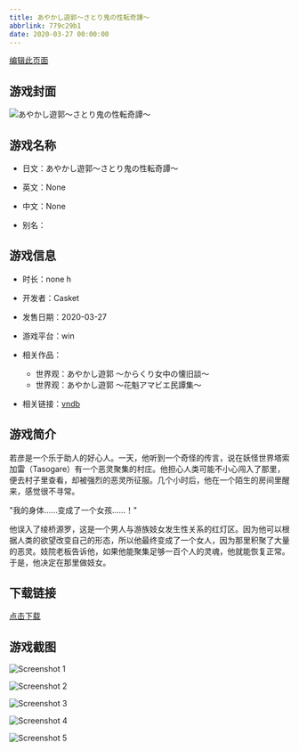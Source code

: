 ```yaml
---
title: あやかし遊郭～さとり鬼の性転奇譚～
abbrlink: 779c29b1
date: 2020-03-27 00:00:00
---
```

[编辑此页面](https://github.com/ACG-3/ADV3-source/blob/main/source/_posts/games/%E3%81%82%E3%82%84%E3%81%8B%E3%81%97%E9%81%8A%E9%83%AD%EF%BD%9E%E3%81%95%E3%81%A8%E3%82%8A%E9%AC%BC%E3%81%AE%E6%80%A7%E8%BB%A2%E5%A5%87%E8%AD%9A%EF%BD%9E.md)

## 游戏封面

![あやかし遊郭～さとり鬼の性転奇譚～](https%3A//pan.timero.xyz/onedrive/img_lib_001/%E3%81%82%E3%82%84%E3%81%8B%E3%81%97%E9%81%8A%E9%83%AD%EF%BD%9E%E3%81%95%E3%81%A8%E3%82%8A%E9%AC%BC%E3%81%AE%E6%80%A7%E8%BB%A2%E5%A5%87%E8%AD%9A%EF%BD%9E_cover.avif)


## 游戏名称

- 日文：あやかし遊郭～さとり鬼の性転奇譚～
- 英文：None
- 中文：None

- 别名：


## 游戏信息

- 时长：none h
- 开发者：Casket
- 发售日期：2020-03-27
- 游戏平台：win
- 相关作品：
   - 世界观：あやかし遊郭 ～からくり女中の懐旧談～
   - 世界观：あやかし遊郭 ～花魁アマビエ民譚集～

- 相关链接：[vndb](https://vndb.org/v27841)


## 游戏简介

若彦是一个乐于助人的好心人。一天，他听到一个奇怪的传言，说在妖怪世界塔索加雷（Tasogare）有一个恶灵聚集的村庄。他担心人类可能不小心闯入了那里，便去村子里查看，却被强烈的恶灵所征服。几个小时后，他在一个陌生的房间里醒来，感觉很不寻常。

"我的身体......变成了一个女孩......！"

他误入了绫桥源罗，这是一个男人与游族妓女发生性关系的红灯区。因为他可以根据人类的欲望改变自己的形态，所以他最终变成了一个女人，因为那里积聚了大量的恶灵。妓院老板告诉他，如果他能聚集足够一百个人的灵魂，他就能恢复正常。于是，他决定在那里做妓女。




## 下载链接

[点击下载](https://pan.timero.xyz/onedrive/adv_lib_001/%E3%81%82%E3%82%84%E3%81%8B%E3%81%97%E9%81%8A%E9%83%AD%EF%BD%9E%E3%81%95%E3%81%A8%E3%82%8A%E9%AC%BC%E3%81%AE%E6%80%A7%E8%BB%A2%E5%A5%87%E8%AD%9A%EF%BD%9E)


## 游戏截图


![Screenshot 1](https%3A//pan.timero.xyz/onedrive/img_lib_001/%E3%81%82%E3%82%84%E3%81%8B%E3%81%97%E9%81%8A%E9%83%AD%EF%BD%9E%E3%81%95%E3%81%A8%E3%82%8A%E9%AC%BC%E3%81%AE%E6%80%A7%E8%BB%A2%E5%A5%87%E8%AD%9A%EF%BD%9E_Screenshot_1.avif)

![Screenshot 2](https%3A//pan.timero.xyz/onedrive/img_lib_001/%E3%81%82%E3%82%84%E3%81%8B%E3%81%97%E9%81%8A%E9%83%AD%EF%BD%9E%E3%81%95%E3%81%A8%E3%82%8A%E9%AC%BC%E3%81%AE%E6%80%A7%E8%BB%A2%E5%A5%87%E8%AD%9A%EF%BD%9E_Screenshot_2.avif)

![Screenshot 3](https%3A//pan.timero.xyz/onedrive/img_lib_001/%E3%81%82%E3%82%84%E3%81%8B%E3%81%97%E9%81%8A%E9%83%AD%EF%BD%9E%E3%81%95%E3%81%A8%E3%82%8A%E9%AC%BC%E3%81%AE%E6%80%A7%E8%BB%A2%E5%A5%87%E8%AD%9A%EF%BD%9E_Screenshot_3.avif)

![Screenshot 4](https%3A//pan.timero.xyz/onedrive/img_lib_001/%E3%81%82%E3%82%84%E3%81%8B%E3%81%97%E9%81%8A%E9%83%AD%EF%BD%9E%E3%81%95%E3%81%A8%E3%82%8A%E9%AC%BC%E3%81%AE%E6%80%A7%E8%BB%A2%E5%A5%87%E8%AD%9A%EF%BD%9E_Screenshot_4.avif)

![Screenshot 5](https%3A//pan.timero.xyz/onedrive/img_lib_001/%E3%81%82%E3%82%84%E3%81%8B%E3%81%97%E9%81%8A%E9%83%AD%EF%BD%9E%E3%81%95%E3%81%A8%E3%82%8A%E9%AC%BC%E3%81%AE%E6%80%A7%E8%BB%A2%E5%A5%87%E8%AD%9A%EF%BD%9E_Screenshot_5.avif)

